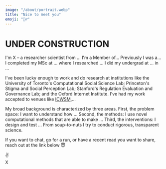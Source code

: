 ```yaml
---
image: "/about/portrait.webp"
title: "Nice to meet you"
emoji: "🙋‍♂️"
---
```


# UNDER CONSTRUCTION
I'm X – a researcher scientist from ... I'm a Member of... Previously I was a... I completed my MSc at ... where I researched ... I did my undergrad at ... in ...

I've been lucky enough to work and do research at institutions like the University of Toronto's Computational Social Science Lab; Princeton's Stigma and Social Perception Lab; Stanford's Regulation Evaluation and Governance Lab; and the Oxford Internet Institute. I've had my work accepted to venues like [ICWSM](https://www.icwsm.org),...

My broad background is characterized by three areas. First, the problem space: I want to understand how ... Second, the methods: I use novel computational methods that are able to make ... Third, the interventions: I design and test ... From soup-to-nuts I try to conduct rigorous, transparent science.

If you want to chat, go for a run, or have a recent read you want to share, reach out at the link below 😇

✌️<br/>
X